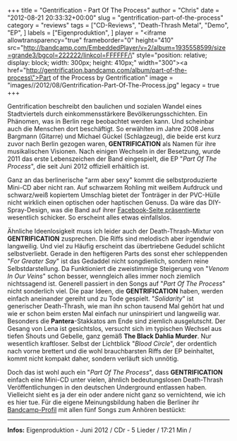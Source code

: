 +++
title = "Gentrification - Part Of The Process"
author = "Chris"
date = "2012-08-21 20:33:32+00:00"
slug = "gentrification-part-of-the-process"
category = "reviews"
tags = ["CD-Reviews", "Death-Thrash Metal", "Demo", "EP", ]
labels = ["Eigenproduktion", ]
player = "<iframe allowtransparency=\"true\" frameborder=\"0\" height=\"410\" src=\"http://bandcamp.com/EmbeddedPlayer/v=2/album=1935558599/size=grande3/bgcol=222222/linkcol=FFFFFF/\" style=\"position: relative; display: block; width: 300px; height: 410px;\" width=\"300\"><a href=\"http://gentrification.bandcamp.com/album/part-of-the-process\">Part of the Process by Gentrification</a></iframe>"
image = "images//2012/08/Gentrification-Part-Of-The-Process.jpg"
legacy = true
+++

Gentrification beschreibt den baulichen und sozialen Wandel eines Stadtviertels durch einkommensstärkere Bevölkerungsschichten. Ein Phänomen, was in Berlin rege beobachtet werden kann. Und scheinbar auch die Menschen dort beschäftigt. So erwählten im Jahre 2008 Jens Bargmann (Gitarre) und Michael Gückel (Schlagzeug), die beide erst kurz zuvor nach Berlin gezogen waren, **GENTRIFICATION** als Namen für ihre musikalischen Visionen. Nach einigen Wechseln in der Besetzung, wurde 2011 das erste Lebenszeichen der Band eingespielt, die EP "_Part Of The Process_", die seit Juni 2012 offiziell erhältlich ist.

Ganz an das berlinerische "arm aber sexy" kommt die selbstproduzierte Mini-CD aber nicht ran. Auf schwarzem Rohling mit weißem Aufdruck und schwarz/weiß kopiertem Umschlag bietet der Tonträger in der PVC-Hülle nicht wirklich einen optischen oder haptischen Genuss. Da wäre das DIY-Spray-Design, was die Band auf ihrer <a href="https://www.facebook.com/photo.php?fbid=401591876558647&amp;set=a.117223221662182.28168.113621025355735&amp;type=1">Facebook-Seite präsentierte</a> wesentlich schicker. So erscheint alles etwas einfallslos.

Ähnliche Ideenlosigkeit muss ich leider auch der Death-Thrash-Mixtur von **GENTRIFICATION** zusprechen. Die Riffs sind melodisch aber irgendwie langweilig. Und viel zu Häufig erscheint das übertriebene Gedudel schlicht selbstverliebt. Gerade in den heftigeren Parts des sonst eher schleppenden "_For Greater Say_" ist das Gedaddel nicht songdienlich, sondern reine Selbstdarstellung. Da Funktioniert die zweistimmige Steigerung von "_Venom In Our Veins_" schon besser, wenngleich alles immer noch ziemlich nichtssagend ist.
Generell passiert in den Songs auf "_Part Of The Process_" nicht sonderlich viel. Die paar Ideen, die **GENTRIFICATION** haben, werden einfach aneinander gereiht und zu Tode gespielt. "_Solidarity_" ist generischer Death-Thrash, wie man ihn schon tausend Mal gehört hat und wie er schon beim ersten Mal einfach nur uninspiriert und langweilig war. Besonders die **Pantera**-Stakkatos am Ende sind ziemlich ausgelutscht. Der Gesang von Lena ist gesichtslos, versucht sich im typischen Wechsel aus tiefen Shouts und Gebelle, ganz gemäß **The Black Dahlia Murder**. Nur wesentlich kraftloser. Selbst der Lichtblick "_Blood Circle_", der ordentlich nach vorne brettert und die wohl brauchbarsten Riffs der EP beinhaltet, kommt nicht kompakt daher, sondern verläuft sich unnötig.

Doch das ist wohl auch ein "_Part Of The Process_", dass **GENTRIFICATION** einfach eine Mini-CD unter vielen, ähnlich bedeutungslosen Death-Thrash Veröffentlichungen in den deutschen Underground entlassen haben. Vielleicht sieht es ja der ein oder andere nicht ganz so vernichtend, wie ich es hier tue. Für die eigene Meinungsbildung haben die Berliner ihr <a href="http://gentrification.bandcamp.com/">Bandcamp-Profil</a> mit allen fünf Songs zum Anhören bestückt:






---
**Infos:**
Eigenproduktion - Juni 2012 / 
CDr - 5 Lieder / 17:21 Min / 
